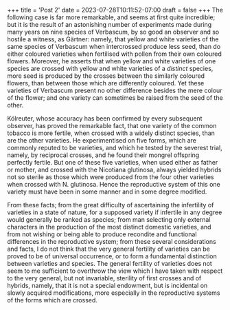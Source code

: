 +++
title = 'Post 2'
date = 2023-07-28T10:11:52-07:00
draft = false
+++
The following case is far more remarkable, and seems at first quite incredible; but it is the result of an astonishing number of experiments made during many years on nine species of Verbascum, by so good an observer and so hostile a witness, as Gärtner: namely, that yellow and white varieties of the same species of Verbascum when intercrossed produce less seed, than do either coloured varieties when fertilised with pollen from their own coloured flowers. Moreover, he asserts that when yellow and white varieties of one species are crossed with yellow and white varieties of a _distinct_ species, more seed is produced by the crosses between the similarly coloured flowers, than between those which are differently coloured. Yet these varieties of Verbascum present no other difference besides the mere colour of the flower; and one variety can sometimes be raised from the seed of the other.

Kölreuter, whose accuracy has been confirmed by every subsequent observer, has proved the remarkable fact, that one variety of the common tobacco is more fertile, when crossed with a widely distinct species, than are the other varieties. He experimentised on five forms, which are commonly reputed to be varieties, and which he tested by the severest trial, namely, by reciprocal crosses, and he found their mongrel offspring perfectly fertile. But one of these five varieties, when used either as father or mother, and crossed with the Nicotiana glutinosa, always yielded hybrids not so sterile as those which were produced from the four other varieties when crossed with N. glutinosa. Hence the reproductive system of this one variety must have been in some manner and in some degree modified.

From these facts; from the great difficulty of ascertaining the infertility of varieties in a state of nature, for a supposed variety if infertile in any degree would generally be ranked as species; from man selecting only external characters in the production of the most distinct domestic varieties, and from not wishing or being able to produce recondite and functional differences in the reproductive system; from these several considerations and facts, I do not think that the very general fertility of varieties can be proved to be of universal occurrence, or to form a fundamental distinction between varieties and species. The general fertility of varieties does not seem to me sufficient to overthrow the view which I have taken with respect to the very general, but not invariable, sterility of first crosses and of hybrids, namely, that it is not a special endowment, but is incidental on slowly acquired modifications, more especially in the reproductive systems of the forms which are crossed.
